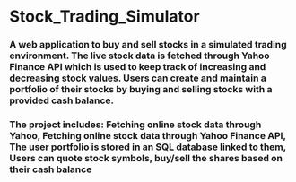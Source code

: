 # Stock_Trading_Simulator
 
### A web application to buy and sell stocks in a simulated trading environment. The live stock data is fetched through Yahoo Finance API which is used to keep track of increasing and decreasing stock values. Users can create and maintain a portfolio of their stocks by buying and selling stocks with a provided cash balance. 

### The project includes: Fetching online stock data through Yahoo, Fetching online stock data through Yahoo Finance API, The user portfolio is stored in an SQL database linked to them, Users can quote stock symbols, buy/sell the shares based on their cash balance
